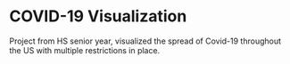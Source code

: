 # COVID-19 Visualization

Project from HS senior year, visualized the spread of Covid-19 throughout the US with multiple restrictions in place. 
